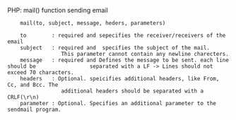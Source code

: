 PHP: mail() function sending email
	
		mail(to, subject, message, heders, parameters)

		to        : required and sepecifies the receiver/receivers of the email
		subject   : required and  specifies the subject of the mail. 
					 This parameter cannot contain any newline charecters.
		message   : required and Defines the message to be sent. each line should be 	             separated with a LF -> Lines should not exceed 70 characters.
		headers   : Optional. speicifies additional headers, like From, Cc, and Bcc. The
					 additional headers should be separated with a CRLF(\r\n)
		parameter : Optional. Specifies an additional parameter to the sendmail program.